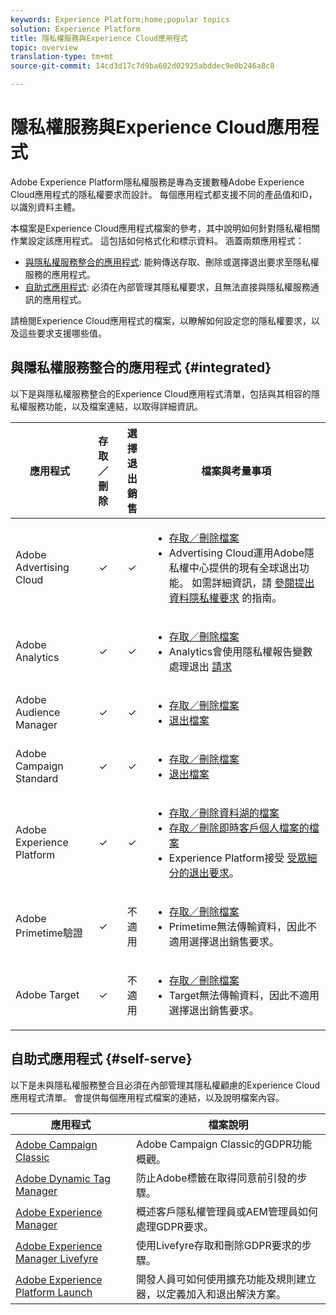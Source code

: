 ```yaml
---
keywords: Experience Platform;home;popular topics
solution: Experience Platform
title: 隱私權服務與Experience Cloud應用程式
topic: overview
translation-type: tm+mt
source-git-commit: 14cd3d17c7d9ba602d02925abddec9e0b246a8c8

---
```



# 隱私權服務與Experience Cloud應用程式

Adobe Experience Platform隱私權服務是專為支援數種Adobe Experience Cloud應用程式的隱私權要求而設計。 每個應用程式都支援不同的產品值和ID，以識別資料主體。

本檔案是Experience Cloud應用程式檔案的參考，其中說明如何針對隱私權相關作業設定該應用程式。 這包括如何格式化和標示資料。 涵蓋兩類應用程式：

* [與隱私權服務整合的應用程式](#integrated): 能夠傳送存取、刪除或選擇退出要求至隱私權服務的應用程式。
* [自助式應用程式](#self-serve): 必須在內部管理其隱私權要求，且無法直接與隱私權服務通訊的應用程式。

請檢閱Experience Cloud應用程式的檔案，以瞭解如何設定您的隱私權要求，以及這些要求支援哪些值。

## 與隱私權服務整合的應用程式 {#integrated}

以下是與隱私權服務整合的Experience Cloud應用程式清單，包括與其相容的隱私權服務功能，以及檔案連結，以取得詳細資訊。

| 應用程式 | 存取／刪除 | 選擇退出銷售 | 檔案與考量事項 |
--- | :---: | :---: | ---
| Adobe Advertising Cloud | ✓ | ✓ | <ul><li>[存取／刪除檔案](https://docs.adobe.com/content/help/en/advertising-cloud/all/privacy/ad-cloud-gdpr.html) </li><li>Advertising Cloud運用Adobe隱私權中心提供的現有全球退出功能。 如需詳細資訊，請 [參閱提出資料隱私權要求](https://docs.adobe.com/content/help/zh-Hant/audience-manager/user-guide/overview/data-privacy/data-privacy-requests.html#opt-out-requests) 的指南。</li></ul> |
| Adobe Analytics | ✓ | ✓ | <ul><li>[存取／刪除檔案](https://docs.adobe.com/content/help/en/analytics/admin/data-governance/an-gdpr-overview.html)</li><li>Analytics會使用隱私權報告變數處理退出 [請求](https://docs.adobe.com/content/help/zh-Hant/analytics/admin/data-governance/consent-variables.html)</li></ul> |
| Adobe Audience Manager | ✓ | ✓ | <ul><li>[存取／刪除檔案](https://docs.adobe.com/content/help/zh-Hant/audience-manager/user-guide/overview/data-privacy/data-privacy-requests.html)</li><li>[退出檔案](https://docs.adobe.com/content/help/en/audience-manager/user-guide/features/declared-ids.html)</li></ul> |
| Adobe Campaign Standard | ✓ | ✓ | <ul><li>[存取／刪除檔案](https://docs.campaign.adobe.com/doc/standard/getting_started/en/ACS_GDPR.html)</li><li>[退出檔案](../segmentation/honoring-opt-outs.md)</li></ul> |
| Adobe Experience Platform | ✓ | ✓ | <ul><li>[存取／刪除資料湖的檔案](../catalog/privacy.md)</li><li>[存取／刪除即時客戶個人檔案的檔案](../profile/privacy.md)</li><li>Experience Platform接受 [受眾細分的退出要求](../segmentation/honoring-opt-outs.md)。</li></ul> |
| Adobe Primetime驗證 | ✓ | 不適用 | <ul><li>[存取／刪除檔案](http://tve.helpdocsonline.com/how-to-make-a-privacy-request)</li><li>Primetime無法傳輸資料，因此不適用選擇退出銷售要求。</li></ul> |
| Adobe Target | ✓ | 不適用 | <ul><li>[存取／刪除檔案](https://docs.adobe.com/content/help/zh-Hant/target/using/implement-target/before-implement/privacy/cmp-privacy-and-general-data-protection-regulation.html)</li><li>Target無法傳輸資料，因此不適用選擇退出銷售要求。</li></ul> |

<!-- (To include once access/delete documentation is available)
Adobe Customer Attributes (CRS) | ✓ | N/A | <ul><li>Customer Attributes does not have the capability to transfer data, therefore opt-out-of-sale requests are not applicable.</li></ul>
-->

## 自助式應用程式 {#self-serve}

以下是未與隱私權服務整合且必須在內部管理其隱私權顧慮的Experience Cloud應用程式清單。 會提供每個應用程式檔案的連結，以及說明檔案內容。

| 應用程式 | 檔案說明 |
| ------- | ----------- |
| [Adobe Campaign Classic](https://docs.campaign.adobe.com/doc/AC/getting_started/EN/ACC_GDPR.html) | Adobe Campaign Classic的GDPR功能概觀。 |
| [Adobe Dynamic Tag Manager](https://docs.adobe.com/content/help/en/dtm/using/tools/opt-in.html) | 防止Adobe標籤在取得同意前引發的步驟。 |
| [Adobe Experience Manager](https://helpx.adobe.com/experience-manager/6-4/managing/using/gdpr-compliance.html) | 概述客戶隱私權管理員或AEM管理員如何處理GDPR要求。 |
| [Adobe Experience Manager Livefyre](https://docs.adobe.com/content/help/en/livefyre/using/settings-other/privacy-requests/c-gdpr-compliance.html) | 使用Livefyre存取和刪除GDPR要求的步驟。 |
| [Adobe Experience Platform Launch](https://docs.adobelaunch.com/client-side-information/deploy-javascript-tags-to-opt-in-to-launch) | 開發人員可如何使用擴充功能及規則建立器，以定義加入和退出解決方案。 |
